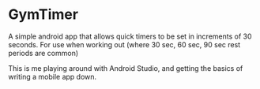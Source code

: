 # GymTimer
A simple android app that allows quick timers to be set in increments of 30 seconds. For use when working out (where 30 sec, 60 sec, 90 sec rest periods are common)

This is me playing around with Android Studio, and getting the basics of writing a mobile app down.
